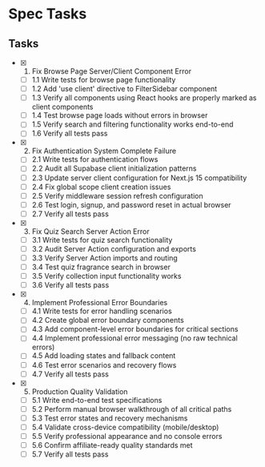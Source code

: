 # Spec Tasks

## Tasks

- [x] 1. Fix Browse Page Server/Client Component Error
  - [ ] 1.1 Write tests for browse page functionality
  - [ ] 1.2 Add 'use client' directive to FilterSidebar component
  - [ ] 1.3 Verify all components using React hooks are properly marked as client components
  - [ ] 1.4 Test browse page loads without errors in browser
  - [ ] 1.5 Verify search and filtering functionality works end-to-end
  - [ ] 1.6 Verify all tests pass

- [x] 2. Fix Authentication System Complete Failure
  - [ ] 2.1 Write tests for authentication flows
  - [ ] 2.2 Audit all Supabase client initialization patterns
  - [ ] 2.3 Update server client configuration for Next.js 15 compatibility
  - [ ] 2.4 Fix global scope client creation issues
  - [ ] 2.5 Verify middleware session refresh configuration
  - [ ] 2.6 Test login, signup, and password reset in actual browser
  - [ ] 2.7 Verify all tests pass

- [x] 3. Fix Quiz Search Server Action Error
  - [ ] 3.1 Write tests for quiz search functionality
  - [ ] 3.2 Audit Server Action configuration and exports
  - [ ] 3.3 Verify Server Action imports and routing
  - [ ] 3.4 Test quiz fragrance search in browser
  - [ ] 3.5 Verify collection input functionality works
  - [ ] 3.6 Verify all tests pass

- [x] 4. Implement Professional Error Boundaries
  - [ ] 4.1 Write tests for error handling scenarios
  - [ ] 4.2 Create global error boundary components
  - [ ] 4.3 Add component-level error boundaries for critical sections
  - [ ] 4.4 Implement professional error messaging (no raw technical errors)
  - [ ] 4.5 Add loading states and fallback content
  - [ ] 4.6 Test error scenarios and recovery flows
  - [ ] 4.7 Verify all tests pass

- [x] 5. Production Quality Validation
  - [ ] 5.1 Write end-to-end test specifications
  - [ ] 5.2 Perform manual browser walkthrough of all critical paths
  - [ ] 5.3 Test error states and recovery mechanisms
  - [ ] 5.4 Validate cross-device compatibility (mobile/desktop)
  - [ ] 5.5 Verify professional appearance and no console errors
  - [ ] 5.6 Confirm affiliate-ready quality standards met
  - [ ] 5.7 Verify all tests pass
